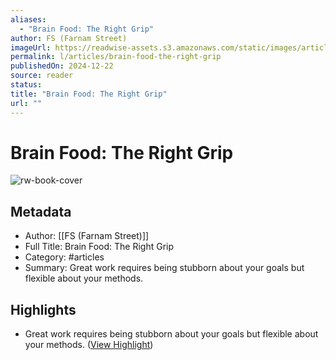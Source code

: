 ```yaml
---
aliases:
  - "Brain Food: The Right Grip"
author: FS (Farnam Street)
imageUrl: https://readwise-assets.s3.amazonaws.com/static/images/article4.6bc1851654a0.png
permalink: l/articles/brain-food-the-right-grip
publishedOn: 2024-12-22
source: reader
status: 
title: "Brain Food: The Right Grip"
url: ""
---
```

# Brain Food: The Right Grip

![rw-book-cover](https://readwise-assets.s3.amazonaws.com/static/images/article4.6bc1851654a0.png)

## Metadata

- Author: [[FS (Farnam Street)]]
- Full Title: Brain Food: The Right Grip
- Category: #articles
- Summary: Great work requires being stubborn about your goals but flexible about your methods.

## Highlights

- Great work requires being stubborn about your goals but flexible about your methods. ([View Highlight](https://read.readwise.io/read/01jg3tmr6p68ayvq0m77dgwgb8))
